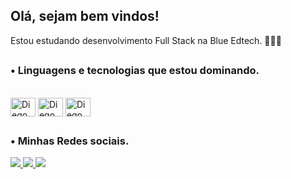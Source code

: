 ##  Olá, sejam bem vindos! 

Estou estudando desenvolvimento Full Stack na Blue Edtech. 👨🏻‍💻




##
### • Linguagens e tecnologias que estou dominando.
<div style="display: inline_block"><br>
  <img align="center" alt="Diego_JS" height="30" width="40" src="https://cdn.jsdelivr.net/gh/devicons/devicon/icons/javascript/javascript-original.svg" />
  <img align="center" alt="Diego_NodeJS" height="30" width="40" src="https://cdn.jsdelivr.net/gh/devicons/devicon/icons/nodejs/nodejs-original.svg" />
  <img align="center" alt="Diego_VSCode" height="30" width="40" src="https://cdn.jsdelivr.net/gh/devicons/devicon/icons/vscode/vscode-original.svg" />   
</div>

##

### • Minhas Redes sociais.
<div>
  <a href="https://instagram.com/diegofreitas50" target="_blank"><img src="https://img.icons8.com/color/48/000000/instagram-new--v1.png"/> 	
  <a href="https://www.linkedin.com/in/diegofreitas50" target="_blank"><img src="https://img.icons8.com/color/48/000000/linkedin.png"/> 
  <a href="https://wa.me/qr/SQFMJM55FYI2N1" target="_blank"><img src="https://img.icons8.com/color/48/000000/whatsapp--v1.png"/>
</div>

